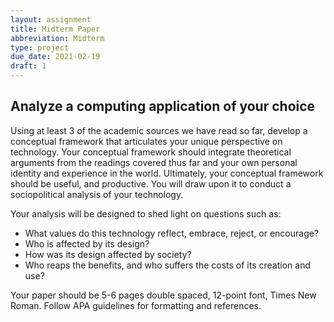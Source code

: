 ```yaml
---
layout: assignment
title: Midterm Paper
abbreviation: Midterm
type: project
due_date: 2021-02-19
draft: 1
---
```


## Analyze a computing application of your choice

Using at least 3 of the academic sources we have read so far, develop a conceptual framework that articulates your unique perspective on technology. Your conceptual framework should integrate theoretical arguments from the readings covered thus far and your own personal identity and experience in the world. Ultimately, your conceptual framework should be useful, and productive. You will draw upon it to conduct a sociopolitical analysis of your technology. 

Your analysis will be designed to shed light on questions such as: 

* What values do this technology reflect, embrace, reject, or encourage? 
* Who is affected by its design? 
* How was its design affected by society? 
* Who reaps the benefits, and who suffers the costs of its creation and use? 

Your paper should be 5-6 pages double spaced, 12-point font, Times New Roman. Follow APA guidelines for formatting and references. 